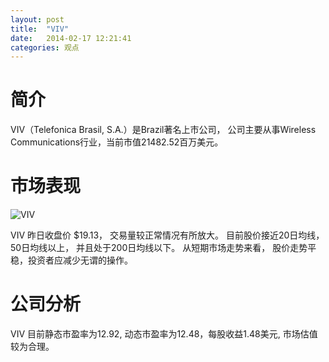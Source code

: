 ```yaml
---
layout: post
title:  "VIV"
date:   2014-02-17 12:21:41
categories: 观点
---
```


# 简介
VIV（Telefonica Brasil, S.A.）是Brazil著名上市公司，
公司主要从事Wireless Communications行业，当前市值21482.52百万美元。

# 市场表现

![VIV](http://finviz.com/chart.ashx?t=VIV&ty=c&ta=1&p=d&s=l)

VIV 昨日收盘价 $19.13，
交易量较正常情况有所放大。
目前股价接近20日均线，
50日均线以上，
并且处于200日均线以下。
从短期市场走势来看，
股价走势平稳，投资者应减少无谓的操作。

# 公司分析
VIV 目前静态市盈率为12.92, 动态市盈率为12.48，每股收益1.48美元,
市场估值较为合理。
